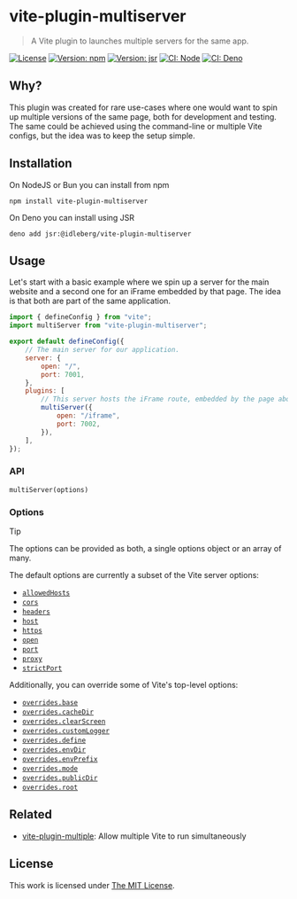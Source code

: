 # vite-plugin-multiserver

> A Vite plugin to launches multiple servers for the same app.

[![License](https://img.shields.io/github/license/idleberg/vite-plugin-multiserver?color=blue&style=for-the-badge)](https://github.com/idleberg/vite-plugin-multiserver/blob/main/LICENSE)
[![Version: npm](https://img.shields.io/npm/v/vite-plugin-multiserver?style=for-the-badge)](https://www.npmjs.org/package/vite-plugin-multiserver)
[![Version: jsr](https://img.shields.io/jsr/v/@idleberg/vite-plugin-multiserver?style=for-the-badge)](https://jsr.io/@idleberg/vite-plugin-multiserver)
[![CI: Node](https://img.shields.io/github/actions/workflow/status/idleberg/vite-plugin-multiserver/node.yml?logo=nodedotjs&logoColor=white&style=for-the-badge)](https://github.com/idleberg/vite-plugin-multiserver/actions/workflows/node.yml)
[![CI: Deno](https://img.shields.io/github/actions/workflow/status/idleberg/vite-plugin-multiserver/deno.yml?logo=deno&logoColor=white&style=for-the-badge)](https://github.com/idleberg/vite-plugin-multiserver/actions/workflows/deno.yml)

## Why?

This plugin was created for rare use-cases where one would want to spin up multiple versions of the same page, both for development and testing. The same could be achieved using the command-line or multiple Vite configs, but the idea was to keep the setup simple.

## Installation

On NodeJS or Bun you can install from npm

```shell
npm install vite-plugin-multiserver
```

On Deno you can install using JSR

```shell
deno add jsr:@idleberg/vite-plugin-multiserver
```

## Usage

Let's start with a basic example where we spin up a server for the main website and a second one for an iFrame embedded by that page. The idea is that both are part of the same application.

```javascript
import { defineConfig } from "vite";
import multiServer from "vite-plugin-multiserver";

export default defineConfig({
	// The main server for our application.
	server: {
		open: "/",
		port: 7001,
	},
	plugins: [
		// This server hosts the iFrame route, embedded by the page above.
		multiServer({
			open: "/iframe",
			port: 7002,
		}),
	],
});
```

### API

`multiServer(options)`

### Options

> [!TIP]
> The options can be provided as both, a single options object or an array of many.

The default options are currently a subset of the Vite server options:

- [`allowedHosts`](https://vite.dev/config/server-options.html#server-allowedhosts)
- [`cors`](https://vite.dev/config/server-options.html#server-cors)
- [`headers`](https://vite.dev/config/server-options.html#server-headers)
- [`host`](https://vite.dev/config/server-options.html#server-host)
- [`https`](https://vite.dev/config/server-options.html#server-https)
- [`open`](https://vite.dev/config/server-options.html#server-open)
- [`port`](https://vite.dev/config/server-options.html#server-port)
- [`proxy`](https://vite.dev/config/server-options.html#server-proxy)
- [`strictPort`](https://vite.dev/config/server-options.html#server-strictport)

Additionally, you can override some of Vite's top-level options:

- [`overrides.base`](https://vite.dev/config/shared-options.html#base)
- [`overrides.cacheDir`](https://vite.dev/config/shared-options.html#cachedir)
- [`overrides.clearScreen`](https://vite.dev/config/shared-options.html#clearscreen)
- [`overrides.customLogger`](https://vite.dev/config/shared-options.html#customlogger)
- [`overrides.define`](https://vite.dev/config/shared-options.html#define)
- [`overrides.envDir`](https://vite.dev/config/shared-options.html#envdir)
- [`overrides.envPrefix`](https://vite.dev/config/shared-options.html#envprefix)
- [`overrides.mode`](https://vite.dev/config/shared-options.html#mode)
- [`overrides.publicDir`](https://vite.dev/config/shared-options.html#publicdir)
- [`overrides.root`](https://vite.dev/config/shared-options.html#root)

## Related

- [vite-plugin-multiple](https://github.com/vite-plugin/vite-plugin-multiple): Allow multiple Vite to run simultaneously

## License

This work is licensed under [The MIT License](LICENSE).
